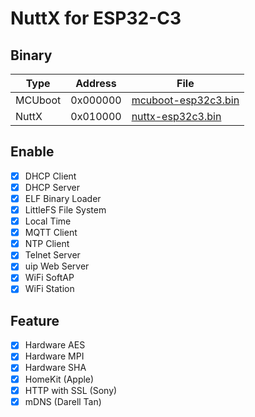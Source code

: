 # NuttX for ESP32-C3

## Binary
|Type   |Address |File|
|-------|--------|----|
|MCUboot|0x000000|[mcuboot-esp32c3.bin](https://github.com/NyankoLab/esp32c3-nuttx-bootloader/releases/download/latest/mcuboot-esp32c3.bin)|
|NuttX  |0x010000|[nuttx-esp32c3.bin](https://github.com/NyankoLab/esp32c3-nuttx/releases/download/latest/nuttx-esp32c3.bin)|

## Enable
- [x] DHCP Client
- [x] DHCP Server
- [x] ELF Binary Loader
- [x] LittleFS File System
- [x] Local Time
- [x] MQTT Client
- [x] NTP Client
- [x] Telnet Server
- [x] uip Web Server
- [x] WiFi SoftAP
- [x] WiFi Station

## Feature
- [x] Hardware AES
- [x] Hardware MPI
- [x] Hardware SHA
- [x] HomeKit (Apple)
- [x] HTTP with SSL (Sony)
- [x] mDNS (Darell Tan)
